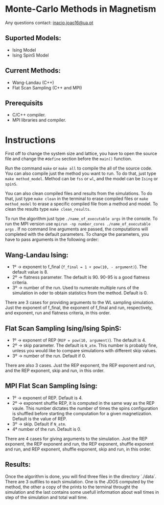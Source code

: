 # Monte-Carlo Methods in Magnetism

Any questions contact: <inacio.joao16@ua.pt>

## Suported Models:
 * Ising Model
 * Ising SpinS Model

## Current Methods:
 * Wang-Landau (C++)
 * Flat Scan Sampling (C++ and MPI)

## Prerequisits
 * C/C++ compiler. 
 * MPI libraries and compiler. 

# Instructions

First off to change the system size and lattice, you have to open the source file and change the `#define` section before the `main()` function.

Run the command `make` or `make all` to compile the all of the source code. You can also compile just the method you want to run. To do that, just type `make method_model`. Method can be `fss` or `wl`, and the model can be `Ising` or `spinS`.

You can also clean compiled files and results from the simulations. To do that, just type `make clean` in the terminal to erase compiled files or `make method_model` to erase a specific compiled file from a method and model. To clean the results type `make clean_results`.

To run the algorithm just type `./name_of_executable args` in the console. To run the MPI version use `mpirun -np number_cores ./name_of_executable args` . If no command line arguments are passed, the computations will completed with the default parameters. To change the parameters, you have to pass arguments in the following order:

## Wang-Landau Ising:
  * 1º -> exponent to f_final (`f_final = 1 + pow(10, - argument)`). The default value is 8.
  * 2º -> flatness parameter. The default is 90. 90-95 is a good flatness criteria. 
  * 3º -> number of the run. Used to numerate multiple runs of the simulation in oder to obtain statistics from the method. Default is 0. 
	
There are 3 cases for providing arguments to the WL sampling simulation. Just the exponent of f_final, the exponent of f_final and run, respectively, and exponent, run and flatness criteria, in this order.

## Flat Scan Sampling Ising/Ising SpinS:
  * 1º -> exponent of REP (`REP = pow(10, argument)`). The default is 4.
  * 2º -> skip parameter. The default is `N_atm`. This number is probably fine, unless you would like to compare simulations with different skip values. 
  * 3º -> number of the run. Default if 0.
	
There are also 3 cases. Just the REP exponent, the REP exponent and run, and the REP exponent, skip and run, in this order.

## MPI Flat Scan Sampling Ising:
  * 1º -> exponent of REP. Default is 4.
  * 2º -> exponent shuffle REP, it is computed in the same way as the REP vaule. This number dictates the number of times the spins configuration is shuffled before starting the computation for a given magnetization. Default is the value of REP.
  * 3º -> skip. Default if `N_atm`.
  * 4ª number of the run. Default is 0.

There are 4 cases for giving arguments to the simulation. Just the REP exponent, the REP exponent and run, the REP exponent, shuffle exponent and run, and REP exponent, shuffle exponent, skip and run, in this order. 

## Results:

Once the algorithm is done, you will find three files in the directory ´./data´. There are 3 outfiles to each simulation. One is the JDOS computed by the method, the other a copy of the prints to the terminal throught the simulation and the last contains some usefull information about wall times in step of the simulation and total wall time. 




		

